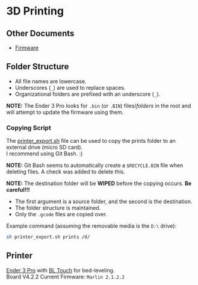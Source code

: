 # 3D Printing

## Other Documents

- [Firmware](./firmware/README.md)

## Folder Structure

- All file names are lowercase.
- Underscores (`_`) are used to replace spaces.
- Organizational folders are prefixed with an underscore (`_`).

**NOTE:** The Ender 3 Pro looks for `.bin` (or `.BIN`) files/*folders* in the root and will attempt to update the firmware using them.

### Copying Script

The [printer_export.sh](./printer_export.sh) file can be used to copy the prints folder to an external drive (micro SD card).  
I recommend using Git Bash. :)

**NOTE:** Git Bash seems to automatically create a `$RECYCLE.BIN` file when deleting files. A check was added to delete this.

**NOTE:** The destination folder will be **WIPED** before the copying occurs. **Be careful!!!**

- The first argument is a source folder, and the second is the destination.
- The folder structure is maintained.
- Only the `.gcode` files are copied over.

Example command (assuming the removable media is the `D:\` drive):

```sh
sh printer_export.sh prints /d/
```

## Printer

[Ender 3 Pro](https://www.creality.com/products/ender-3-pro-3d-printer) with [BL Touch](https://www.creality3dofficial.com/products/creality-bl-touch) for bed-leveling.  
Board V4.2.2
Current Firmware: `Marlin 2.1.2.2`